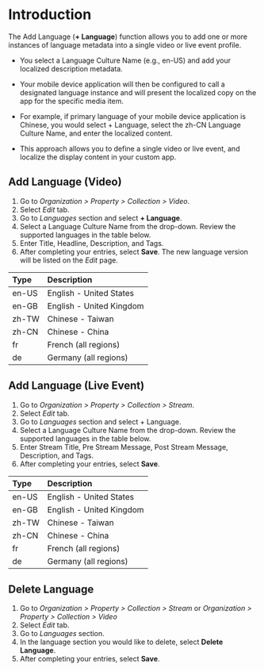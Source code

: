 # Introduction

The Add Language (**+ Language**) function allows you to add one or more instances of language metadata into a single video or live event profile.

* You select a Language Culture Name (e.g., en-US) and add your localized description metadata.

* Your mobile device application will then be configured to call a designated language instance and will present the localized copy on the app for the specific media item.  

* For example, if primary language of your mobile device application is Chinese, you would select + Language, select the zh-CN Language Culture Name, and enter the localized content.

* This approach allows you to define a single video or live event, and localize the display content in your custom app.

## <a id="add-language-video"></a>Add Language (Video)

1. Go to *Organization > Property > Collection > Video*.
2. Select *Edit* tab.
3. Go to *Languages* section and select **+ Language**.
4. Select a Language Culture Name from the drop-down. Review the supported languages in the table below.
5. Enter Title, Headline, Description, and Tags.
6. After completing your entries, select **Save**. The new language version will be listed on the *Edit* page.

| Type         | Description            |
|:-----------------|:-------------------------------------|
| en-US      | English - United States          |
| en-GB    | English - United Kingdom     |
| zh-TW        | Chinese - Taiwan                           |
| zh-CN        | Chinese - China                      |
| fr        | French (all regions)                          |
| de        | Germany (all regions)                           |

## <a id="add-language-stream"></a>Add Language (Live Event)

1. Go to *Organization > Property > Collection > Stream*.
2. Select *Edit* tab.
3. Go to *Languages* section and select + Language.
4. Select a Language Culture Name from the drop-down. Review the supported languages in the table below.
5. Enter Stream Title, Pre Stream Message, Post Stream Message, Description, and Tags.
6. After completing your entries, select **Save**.

| Type         | Description            |
|:-----------------|:-------------------------------------|
| en-US      | English - United States          |
| en-GB    | English - United Kingdom     |
| zh-TW        | Chinese - Taiwan                           |
| zh-CN        | Chinese - China                      |
| fr        | French (all regions)                          |
| de        | Germany (all regions)                           |

## <a id="delete-language"></a>Delete Language

1. Go to *Organization > Property > Collection > Stream* or *Organization > Property > Collection > Video*
2. Select *Edit* tab.
3. Go to *Languages* section.
4. In the language section you would like to delete, select **Delete Language**.
5. After completing your entries, select **Save**.
